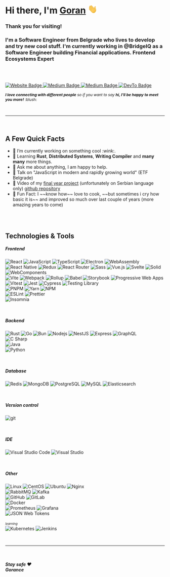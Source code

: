 <!-- Introduction -->
<h1>
  Hi there, I'm 
  <a href="http://goranurukalo.github.io/" target="_blank">Goran</a> 
  <img src="https://raw.githubusercontent.com/ABSphreak/ABSphreak/master/gifs/Hi.gif" width="30" />
</h1>
<h3>Thank you for visiting!</h3>
<h3>I'm a Software Engineer from Belgrade who lives to develop and try new cool stuff. I'm currently working in @BridgeIQ as a Software Engineer building Financial applications. Frontend Ecosystems Expert</h3>

<br />
<br />

<!-- Socials -->
<p>
  <a href="https://goranurukalo.github.io/" title="Goran Urukalo Website">
    <img 
      src="https://img.shields.io/badge/-goranurukalo.github.io-f04e59?style=flat&amp;labelColor=f04e59&amp;logo=JustGiving&amp;link=https://goranurukalo.github.io"
      alt="Website Badge" 
    />
  </a> 
  <a href="https://medium.com/@dev.goranurukalo">
    <img
      src="https://img.shields.io/badge/-@dev.goranurukalo-14c767?style=flat&amp;labelColor=14c767&amp;logo=Medium&amp;link=https://medium.com/@dev.goranurukalo"
      alt="Medium Badge" 
    />
  </a> 
  <a href="https://www.linkedin.com/in/goran-urukalo/">
    <img
      src="https://img.shields.io/badge/-@goranurukalo-0077B5?style=flat&amp;labelColor=0077B5&amp;logo=LinkedIn&amp;link=https://www.linkedin.com/in/goran-urukalo/"
      alt="Medium Badge" 
    />
  </a> 
  <a href="https://dev.to/goranurukalo">
    <img
      src="https://img.shields.io/badge/-@goranurukalo-0A0A0A?style=flat&amp;labelColor=0A0A0A&amp;logo=dev.to&amp;link=https://dev.to/goranurukalo"
      alt="DevTo Badge" 
    />
  </a> 
  <!-- <img src="https://visitor-badge.glitch.me/badge?page_id=goranurukalo&style=flat" alt="Page views Badge" title="Page views" /> -->
</p>

<p style="font-size: 12px"><em><b>I love connecting with different people</b> so if you want to say <b>hi, I'll be happy to meet you more!</b></em> :blush:</p>

<br />

---

<br />

<!-- Info -->
<h2>A Few Quick Facts</h2>
<ul>
  <li>🔭 I’m currently working on something cool :wink:.</li>
  <li>🧐 Learning <strong>Rust</strong>, <strong>Distributed Systems</strong>, <strong>Writing Compiler</strong> and <strong>many many</strong> more things.</li>
  <li>💬 Ask me about anything, I am happy to help.</li>
  <li>🎤 Talk on "JavaScript in modern and rapidly growing world" (ETF Belgrade)</li>
  <li>
    🎥 Video of my 
    <a href="https://www.youtube.com/watch?v=P4MZlaZO9vQ&feature=emb_title" target="_blank">final year project</a> 
    (unfortunately on Serbian language only)
    <a href="https://github.com/goranurukalo/VMEV-application" target="_blank">github repository</a>
  </li>
  <li>🎉 Fun Fact: I ~~know how~~ love to cook, ~~but sometimes i cry how basic it is~~ and improved so much over last couple of years (more amazing years to come)</li>
</ul>

<br />
<br />

<!-- Technologies -->
<h2>Technologies & Tools</h2>

<!-- T / Frontend -->
<h5>Frontend</h5>
<p>
  <img alt="React" src="https://img.shields.io/badge/-React-45b8d8?style=flat&logo=react&logoColor=white" />
  <img alt="JavaScript" src="https://img.shields.io/badge/-JavaScript-F7DF1E?style=flat&logo=javascript&logoColor=white" />
  <img alt="TypeScript" src="https://img.shields.io/badge/-TypeScript-007ACC?style=flat&logo=typescript&logoColor=white" />
  <img alt="Electron" src="https://img.shields.io/badge/-Electron-47848F?style=flat&logo=Electron&logoColor=white" />
  <img alt="WebAssembly" src="https://img.shields.io/badge/-WebAssembly-654FF0?style=flat&logo=WebAssembly&logoColor=white" />
  <img alt="React Native" src="https://img.shields.io/badge/-React_Native-45b8d8?style=flat&logo=react&logoColor=white" /> 
  <img alt="Redux" src="https://img.shields.io/badge/-Redux-764ABC?style=flat&logo=redux&logoColor=white" />
  <img alt="React Router" src="https://img.shields.io/badge/-React_Router-CA4245?style=flat&logo=react+router&logoColor=white" />
  <img alt="Sass" src="https://img.shields.io/badge/-Sass-CC6699?style=flat&logo=sass&logoColor=white" />
  <img alt="Vue.js" src="https://img.shields.io/badge/-Vue.js-4FC08D?style=flat&logo=Vue.js&logoColor=white" />
  <img alt="Svelte" src="https://img.shields.io/badge/-Svelte-FF3E00?style=flat&logo=Svelte&logoColor=white" />
  <img alt="Solid" src="https://img.shields.io/badge/-Solid-275EA2?style=flat&logo=spark-ar&logoColor=white" />
  <img alt="WebComponents" src="https://img.shields.io/badge/-WebComponents-29ABE2?style=flat&logo=webcomponents.org&logoColor=white" />
  <br />
  <img alt="Vite" src="https://img.shields.io/badge/-Vite-F9DC3E?style=flat&logo=vite&logoColor=white" />
  <img alt="Webpack" src="https://img.shields.io/badge/-Webpack-8DD6F9?style=flat&logo=webpack&logoColor=white" /> 
  <img alt="Rollup" src="https://img.shields.io/badge/-Rollup-EC4A3F?style=flat&logo=rollup.js&logoColor=white" />
  <img alt="Babel" src="https://img.shields.io/badge/-Babel-F9DC3E?style=flat&logo=webpack&logoColor=white" /> 
  <img alt="Storybook" src="https://img.shields.io/badge/-Storybook-FF4785?style=flat&logo=Storybook&logoColor=white" /> 
  <img alt="Progressive Web Apps" src="https://img.shields.io/badge/-Progressive%20Web%20Apps-5A06C9?style=flat&logo=Pandora&logoColor=white" /> 
  <br />
  <img alt="Vitest" src="https://img.shields.io/badge/-Vitest-F9DC3E?style=flat&logo=vitest&logoColor=white" />
  <img alt="Jest" src="https://img.shields.io/badge/-Jest-C21325?style=flat&logo=Jest&logoColor=white" />
  <img alt="Cypress" src="https://img.shields.io/badge/-Cypress-17202C?style=flat&logo=Cypress&logoColor=white" />
  <img alt="Testing Library" src="https://img.shields.io/badge/-Testing%20Library-E33332?style=flat&logo=Testing-Library&logoColor=white" />
  <br />
  <img alt="PNPM" src="https://img.shields.io/badge/-PNPM-F9DC3E?style=flat&logo=pnpm&logoColor=white" />
  <img alt="Yarn" src="https://img.shields.io/badge/-Yarn-2C8EBB?style=flat&logo=yarn&logoColor=white" />
  <img alt="NPM" src="https://img.shields.io/badge/-NPM-CB3837?style=flat&logo=NPM&logoColor=white" />
  <br />
  <img alt="ESLint" src="https://img.shields.io/badge/-ESLint-4B32C3?style=flat&logo=ESLint&logoColor=white" />
  <img alt="Prettier" src="https://img.shields.io/badge/-Prettier-F7B93E?style=flat&logo=prettier&logoColor=white" />
  <br />
  <img alt="Insomnia" src="https://img.shields.io/badge/-Insomnia-5849BE?style=flat&logo=insomnia&logoColor=white" />
</p>

<!-- T / Backend -->
<br />
<h5>Backend</h5>
<p>
  <img alt="Rust" src="https://img.shields.io/badge/-Rust-cba67a?style=flat&logo=Rust&logoColor=white" />
  <img alt="Go" src="https://img.shields.io/badge/-Go-00ADD8?style=flat&logo=Go&logoColor=white" />
  <img alt="Bun" src="https://img.shields.io/badge/-Bun-F9DC3E?style=flat&logo=bun&logoColor=white" />
  <img alt="Nodejs" src="https://img.shields.io/badge/-Nodejs-43853d?style=flat&logo=Node.js&logoColor=white" />
  <img alt="NestJS" src="https://img.shields.io/badge/-NestJS-E0234E?style=flat&logo=NestJS&logoColor=white" />
  <img alt="Express" src="https://img.shields.io/badge/-Express-cccccc?style=flat&logo=Express&logoColor=white" />
  <img alt="GraphQL" src="https://img.shields.io/badge/-GraphQL-E10098?style=flat&logo=graphql&logoColor=white" />
  <br />
  <img alt="C Sharp" src="https://img.shields.io/badge/-C_Sharp-239120?style=flat&logo=C+Sharp&logoColor=white" />
  <br />
  <img alt="Java" src="https://img.shields.io/badge/-Java-007396?style=flat&logo=Java&logoColor=white" />
  <br />
  <img alt="Python" src="https://img.shields.io/badge/-Python-3776AB?style=flat&logo=Python&logoColor=white" />
</p>

<!-- T / Database -->
<br />
<h5>Database</h5>
<p>
  <img alt="Redis" src="https://img.shields.io/badge/-Redis-DC382D?style=flat&logo=Redis&logoColor=white" />
  <img alt="MongoDB" src="https://img.shields.io/badge/-MongoDB-13aa52?style=flat&logo=mongodb&logoColor=white" />
  <img alt="PostgreSQL" src="https://img.shields.io/badge/-PostgreSQL-336791?style=flat&logo=PostgreSQL&logoColor=white" />
  <img alt="MySQL" src="https://img.shields.io/badge/-MySQL-4479A1?style=flat&logo=MySQL&logoColor=white" />
  <img alt="Elasticsearch" src="https://img.shields.io/badge/-Elasticsearch-005571?style=flat&logo=Elasticsearch&logoColor=white" />
</p>

<!-- T / Version control -->
<br />
<h5>Version control</h5>
<p>
  <img alt="git" src="https://img.shields.io/badge/-Git-F05032?style=flat&logo=git&logoColor=white" />
</p>

<!-- T / IDE -->
<br />
<h5>IDE</h5>
<p>
  <img alt="Visual Studio Code" src="https://img.shields.io/badge/-Visual_Studio_Code-007ACC?style=flat&logo=Visual+Studio+Code&logoColor=white" />
  <img alt="Visual Studio" src="https://img.shields.io/badge/-Visual_Studio-5C2D91?style=flat&logo=Visual+Studio&logoColor=white" />
</p>

<!-- T / Other -->
<br />
<h5>Other</h5>
<p>
  <img alt="Linux" src="https://img.shields.io/badge/-Linux-FCC624?style=flat&logo=Linux&logoColor=white" />
  <img alt="CentOS" src="https://img.shields.io/badge/-CentOS-262577?style=flat&logo=CentOS&logoColor=white" />
  <img alt="Ubuntu" src="https://img.shields.io/badge/-Ubuntu-E95420?style=flat&logo=Ubuntu&logoColor=white" />
  <img alt="Nginx" src="https://img.shields.io/badge/-Nginx-269539?style=flat&logo=Nginx&logoColor=white" />
  <br />
  <img alt="RabbitMQ" src="https://img.shields.io/badge/-RabbitMQ-FF6600?style=flat&logo=RabbitMQ&logoColor=white" />
  <img alt="Kafka" src="https://img.shields.io/badge/-Kafka-000000?style=flat&logo=Apache%20kafka&logoColor=white" />
  <br />
  <img alt="GitHub" src="https://img.shields.io/badge/-GitHub-181717?style=flat&logo=GitHub&logoColor=white" />
  <img alt="GitLab" src="https://img.shields.io/badge/-GitLab-FCA121?style=flat&logo=GitLab&logoColor=white" />
  <br />
  <img alt="Docker" src="https://img.shields.io/badge/-Docker-46a2f1?style=flat&logo=docker&logoColor=white" />
  <br />
  <img alt="Prometheus" src="https://img.shields.io/badge/-Prometheus-E6522C?style=flat&logo=Prometheus&logoColor=white" />
  <img alt="Grafana" src="https://img.shields.io/badge/-Grafana-F46800?style=flat&logo=Grafana&logoColor=white" />
  <br />
  <img alt="JSON Web Tokens" src="https://img.shields.io/badge/-JSON%20Web%20Tokens-000000?style=flat&logo=JSON-Web-Tokens&logoColor=white" />
  
  <i style="font-size: 10px;">learning</i>
  <br />
  <img alt="Kubernetes" src="https://img.shields.io/badge/-Kubernetes-326CE5?style=flat&logo=Kubernetes&logoColor=white" />
  <img alt="Jenkins" src="https://img.shields.io/badge/-Jenkins-D24939?style=flat&logo=Jenkins&logoColor=white" />
</p>

<br />

---

<br />

<h4>
  <i>
    Stay 
    <b>safe</b> 
    ❤️ 
    <br/> 
    Gorance
  </i>
</h4>
